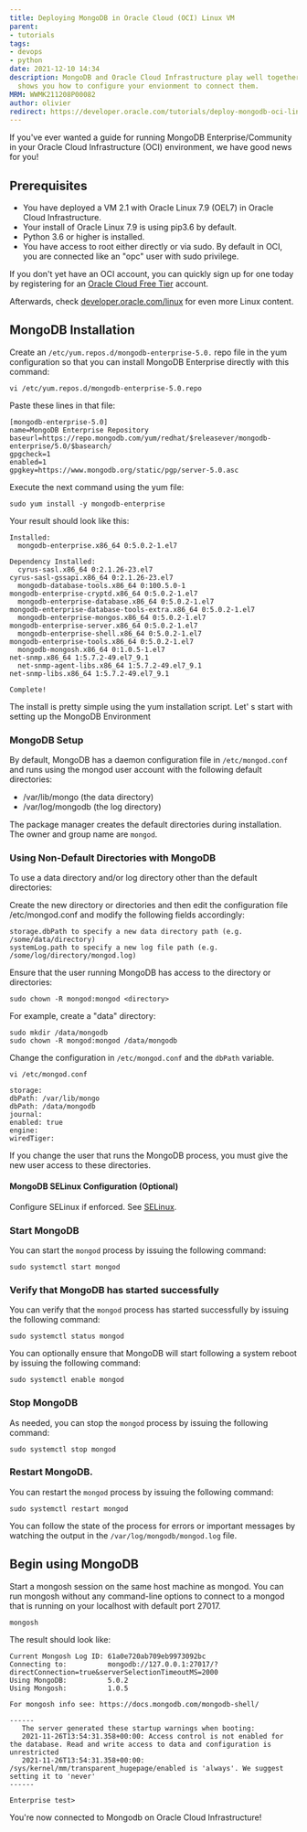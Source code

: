```yaml
---
title: Deploying MongoDB in Oracle Cloud (OCI) Linux VM
parent:
- tutorials
tags:
- devops
- python
date: 2021-12-10 14:34
description: MongoDB and Oracle Cloud Infrastructure play well together --- Olivier
  shows you how to configure your envionment to connect them.
MRM: WWMK211208P00082
author: olivier
redirect: https://developer.oracle.com/tutorials/deploy-mongodb-oci-linux-vm/
---
```

If you've ever wanted a guide for running MongoDB Enterprise/Community in your Oracle Cloud Infrastructure (OCI) environment, we have good news for you! 

## Prerequisites

* You have deployed a VM 2.1 with Oracle Linux 7.9 (OEL7) in Oracle Cloud Infrastructure.
* Your install of Oracle Linux 7.9 is using pip3.6 by default. 
* Python 3.6 or higher is installed.
* You have access to root either directly or via sudo. By default in OCI, you are connected like an "opc" user with sudo privilege.

If you don't yet have an OCI account, you can quickly sign up for one today by registering for an [Oracle Cloud Free Tier](https://www.oracle.com/cloud/free/#always-free) account. 

Afterwards, check [developer.oracle.com/linux](https://developer.oracle.com/linux/) for even more Linux content.

## MongoDB Installation

Create an `/etc/yum.repos.d/mongodb-enterprise-5.0.` repo file in the yum configuration so that you can install MongoDB Enterprise directly with this command:

```console
vi /etc/yum.repos.d/mongodb-enterprise-5.0.repo
```

Paste these lines in that file:

```console
[mongodb-enterprise-5.0]
name=MongoDB Enterprise Repository
baseurl=https://repo.mongodb.com/yum/redhat/$releasever/mongodb-enterprise/5.0/$basearch/
gpgcheck=1
enabled=1
gpgkey=https://www.mongodb.org/static/pgp/server-5.0.asc
```

Execute the next command using the yum file:

```console
sudo yum install -y mongodb-enterprise
```

Your result should look like this:

```console
Installed:
  mongodb-enterprise.x86_64 0:5.0.2-1.el7

Dependency Installed:
  cyrus-sasl.x86_64 0:2.1.26-23.el7                                    cyrus-sasl-gssapi.x86_64 0:2.1.26-23.el7
  mongodb-database-tools.x86_64 0:100.5.0-1                            mongodb-enterprise-cryptd.x86_64 0:5.0.2-1.el7
  mongodb-enterprise-database.x86_64 0:5.0.2-1.el7                     mongodb-enterprise-database-tools-extra.x86_64 0:5.0.2-1.el7
  mongodb-enterprise-mongos.x86_64 0:5.0.2-1.el7                       mongodb-enterprise-server.x86_64 0:5.0.2-1.el7
  mongodb-enterprise-shell.x86_64 0:5.0.2-1.el7                        mongodb-enterprise-tools.x86_64 0:5.0.2-1.el7
  mongodb-mongosh.x86_64 0:1.0.5-1.el7                                 net-snmp.x86_64 1:5.7.2-49.el7_9.1
  net-snmp-agent-libs.x86_64 1:5.7.2-49.el7_9.1                        net-snmp-libs.x86_64 1:5.7.2-49.el7_9.1

Complete!
```

The install is pretty simple using the yum installation script. Let' s start with setting up the MongoDB Environment

### MongoDB Setup

By default, MongoDB has a daemon configuration file in `/etc/mongod.conf` and runs using the mongod user account with the following default directories:

* /var/lib/mongo (the data directory)
* /var/log/mongodb (the log directory)

The package manager creates the default directories during installation. The owner and group name are `mongod`.

### Using Non-Default Directories with MongoDB

To use a data directory and/or log directory other than the default directories:

Create the new directory or directories and then edit the configuration file /etc/mongod.conf and modify the following fields accordingly:

```console
storage.dbPath to specify a new data directory path (e.g. /some/data/directory)
systemLog.path to specify a new log file path (e.g. /some/log/directory/mongod.log)
```

Ensure that the user running MongoDB has access to the directory or directories:

```console
sudo chown -R mongod:mongod <directory>
```

For example, create a "data" directory:

```console
sudo mkdir /data/mongodb 
sudo chown -R mongod:mongod /data/mongodb
```

Change the configuration in `/etc/mongod.conf` and the `dbPath` variable.

```console
vi /etc/mongod.conf

storage:
dbPath: /var/lib/mongo
dbPath: /data/mongodb
journal:
enabled: true
engine:
wiredTiger:
```

If you change the user that runs the MongoDB process, you must give the new user access to these directories.

#### MongoDB SELinux Configuration (Optional)

Configure SELinux if enforced. See [SELinux](https://docs.mongodb.com/manual/tutorial/install-mongodb-on-red-hat/#std-label-install-rhel-configure-selinux).

### Start MongoDB

You can start the `mongod` process by issuing the following command:

```console
sudo systemctl start mongod
```

### Verify that MongoDB has started successfully

You can verify that the `mongod` process has started successfully by issuing the following command:

```console
sudo systemctl status mongod
```

You can optionally ensure that MongoDB will start following a system reboot by issuing the following command:

```console
sudo systemctl enable mongod
```

### Stop MongoDB
As needed, you can stop the `mongod` process by issuing the following command:

```console
sudo systemctl stop mongod
```

### Restart MongoDB.
You can restart the `mongod` process by issuing the following command:

```console
sudo systemctl restart mongod
```

You can follow the state of the process for errors or important messages by watching the output in the `/var/log/mongodb/mongod.log` file.

## Begin using MongoDB

Start a mongosh session on the same host machine as  mongod. You can run mongosh without any command-line options to connect to a mongod that is running on your localhost with default port 27017.


```console
mongosh
```

The result should look like:

```console
Current Mongosh Log ID: 61a0e720ab709eb9973092bc
Connecting to:          mongodb://127.0.0.1:27017/?directConnection=true&serverSelectionTimeoutMS=2000
Using MongoDB:          5.0.2
Using Mongosh:          1.0.5

For mongosh info see: https://docs.mongodb.com/mongodb-shell/

------
   The server generated these startup warnings when booting:
   2021-11-26T13:54:31.358+00:00: Access control is not enabled for the database. Read and write access to data and configuration is unrestricted
   2021-11-26T13:54:31.358+00:00: /sys/kernel/mm/transparent_hugepage/enabled is 'always'. We suggest setting it to 'never'
------

Enterprise test>
```

You're now connected to Mongodb on Oracle Cloud Infrastructure!
